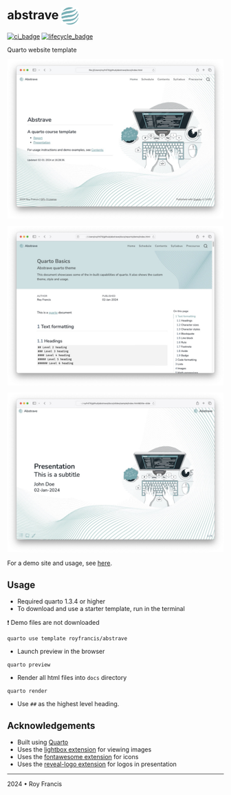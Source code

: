# abstrave <span><a href="https://github.com/royfrancis/abstrave"><img src="assets/logos/logo.png" style="height:40px;vertical-align:middle;"></a></span> 

[![ci_badge](https://github.com/royfrancis/abstrave/workflows/deploy/badge.svg)](https://github.com/royfrancis/abstrave/actions?workflow=deploy)    [![lifecycle_badge](https://lifecycle.r-lib.org/articles/figures/lifecycle-experimental.svg)](https://lifecycle.r-lib.org/articles/stages.html#experimental)

Quarto website template

![Report home](preview-home.jpg)

![Report preview](preview-report.jpg)

![Slide preview](preview-slide.jpg)

For a demo site and usage, see [here](https://royfrancis.github.io/abstrave).

## Usage

- Required quarto 1.3.4 or higher
- To download and use a starter template, run in the terminal

:exclamation: Demo files are not downloaded

```
quarto use template royfrancis/abstrave
```

- Launch preview in the browser

```
quarto preview
```

- Render all html files into `docs` directory

```
quarto render
```


- Use `##` as the highest level heading.

## Acknowledgements

- Built using [Quarto](https://quarto.org/)
- Uses the [lightbox extension](https://github.com/quarto-ext/lightbox) for viewing images
- Uses the [fontawesome extension](https://github.com/quarto-ext/fontawesome) for icons
- Uses the [reveal-logo extension](https://github.com/royfrancis/reveal-logo) for logos in presentation 

---

2024 • Roy Francis
